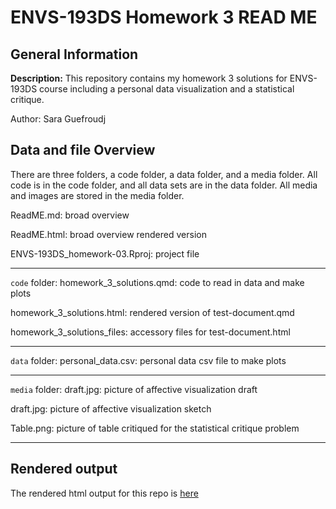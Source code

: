 # **ENVS-193DS Homework 3 READ ME**

## **General Information**
**Description:**
This repository contains my homework 3 solutions for ENVS-193DS course including a personal data visualization and a statistical critique.

Author: Sara Guefroudj


## **Data and file Overview** 
There are three folders, a code folder, a data folder, and a media folder. All code is in the code folder, and all data sets are in the data folder. All media and images are stored in the media folder.

ReadME.md: broad overview 

ReadME.html: broad overview rendered version

ENVS-193DS_homework-03.Rproj: project file

---

`code` folder:
homework_3_solutions.qmd: code to read in data and make plots

homework_3_solutions.html: rendered version of test-document.qmd

homework_3_solutions_files: accessory files for test-document.html

---

`data` folder:
personal_data.csv: personal data csv file to make plots

---

`media` folder:
draft.jpg: picture of affective visualization draft

draft.jpg: picture of affective visualization sketch

Table.png: picture of table critiqued for the statistical critique problem

---

## **Rendered output**

The rendered html output for this repo is [here](https://Saraguef123.github.io/ENVS-193DS_homework-03/code/homework_3_solutions.html)

